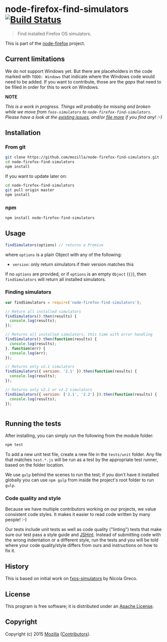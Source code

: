# node-firefox-find-simulators [![Build Status](https://secure.travis-ci.org/mozilla/node-firefox-find-simulators.png?branch=master)](http://travis-ci.org/mozilla/node-firefox-find-simulators)

> Find installed Firefox OS simulators.

This is part of the [node-firefox](https://github.com/mozilla/node-firefox) project.

## Current limitations

We do not support Windows yet. But there are placeholders in the code marked with `TODO: Windows` that indicate where the Windows code would need to be added. If you want to contribute, those are the *gaps* that need to be filled in order for this to work on Windows.

**NOTE**

*This is a work in progress. Things will probably be missing and broken while we move from `fxos-simulators` to `node-firefox-find-simulators`. Please have a look at the [existing issues](https://github.com/mozilla/node-firefox-find-simulators/issues), and/or [file more](https://github.com/mozilla/node-firefox-find-simulators/issues/new) if you find any! :-)*

## Installation

### From git

```bash
git clone https://github.com/mozilla/node-firefox-find-simulators.git
cd node-firefox-find-simulators
npm install
```

If you want to update later on:

```bash
cd node-firefox-find-simulators
git pull origin master
npm install
```

### npm

```bash
npm install node-firefox-find-simulators
```

## Usage

```javascript
findSimulators(options) // returns a Promise
```

where `options` is a plain Object with any of the following:

* `version`: only return simulators if their version matches this

If no `options` are provided, or if `options` is an empty `Object` (`{}`), then `findSimulators` will return all installed simulators.

### Finding simulators

```javascript
var findSimulators = require('node-firefox-find-simulators');

// Return all installed simulators
findSimulators().then(results) {
  console.log(results);
});

// Returns all installed simulators, this time with error handling
findSimulators().then(function(results) {
  console.log(results);
}, function(err) {
  console.log(err);
});

// Returns only v2.1 simulators
findSimulators({ version: '2.1' }).then(function(results) {
  console.log(results);
});

// Returns only v2.1 or v2.2 simulators
findSimulators({ version: ['2.1', '2.2'] }).then(function(results) {
  console.log(results);
});



```

## Running the tests

After installing, you can simply run the following from the module folder:

```bash
npm test
```

To add a new unit test file, create a new file in the `tests/unit` folder. Any file that matches `test.*.js` will be run as a test by the appropriate test runner, based on the folder location.

We use `gulp` behind the scenes to run the test; if you don't have it installed globally you can use `npm gulp` from inside the project's root folder to run `gulp`.

### Code quality and style

Because we have multiple contributors working on our projects, we value consistent code styles. It makes it easier to read code written by many people! :-)

Our tests include unit tests as well as code quality ("linting") tests that make sure our test pass a style guide and [JSHint](http://jshint.com/). Instead of submitting code with the wrong indentation or a different style, run the tests and you will be told where your code quality/style differs from ours and instructions on how to fix it.

## History

This is based on initial work on [fxos-simulators](https://github.com/nicola/fxos-simulators) by Nicola Greco.

## License

This program is free software; it is distributed under an
[Apache License](https://github.com/mozilla/node-firefox-find-simulators/blob/master/LICENSE).

## Copyright

Copyright (c) 2015 [Mozilla](https://mozilla.org)
([Contributors](https://github.com/mozilla/node-firefox-find-simulators/graphs/contributors)).

